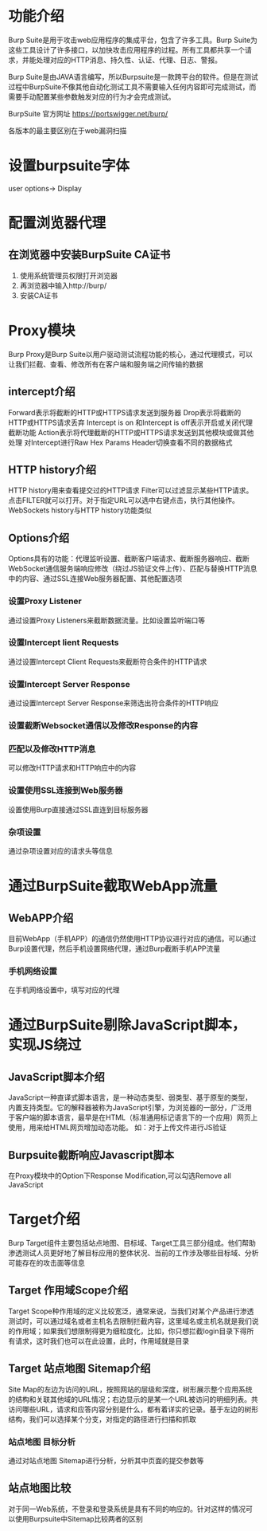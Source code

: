 # 功能介绍

Burp Suite是用于攻击web应用程序的集成平台，包含了许多工具。Burp Suite为这些工具设计了许多接口，以加快攻击应用程序的过程。所有工具都共享一个请求，并能处理对应的HTTP消息、持久性、认证、代理、日志、警报。

Burp Suite是由JAVA语言编写，所以Burpsuite是一款跨平台的软件。但是在测试过程中BurpSuite不像其他自动化测试工具不需要输入任何内容即可完成测试，而需要手动配置某些参数触发对应的行为才会完成测试。

BurpSuite 官方网址 https://portswigger.net/burp/

各版本的最主要区别在于web漏洞扫描

# 设置burpsuite字体

user options-> Display

# 配置浏览器代理

## 在浏览器中安装BurpSuite CA证书

1. 使用系统管理员权限打开浏览器
2. 再浏览器中输入http://burp/
3. 安装CA证书

# Proxy模块

Burp Proxy是Burp Suite以用户驱动测试流程功能的核心，通过代理模式，可以让我们拦截、查看、修改所有在客户端和服务端之间传输的数据

## intercept介绍

Forward表示将截断的HTTP或HTTPS请求发送到服务器
Drop表示将截断的HTTP或HTTPS请求丢弃
Intercept is on 和Intercept is off表示开启或关闭代理截断功能
Action表示将代理截断的HTTP或HTTPS请求发送到其他模块或做其他处理
对Intercept进行Raw Hex Params Header切换查看不同的数据格式

## HTTP history介绍

HTTP history用来查看提交过的HTTP请求
Filter可以过滤显示某些HTTP请求。点击FILTER就可以打开。对于指定URL可以选中右键点击，执行其他操作。WebSockets history与HTTP history功能类似

## Options介绍

Options具有的功能：代理监听设置、截断客户端请求、截断服务器响应、截断WebSocket通信服务端响应修改（绕过JS验证文件上传）、匹配与替换HTTP消息中的内容、通过SSL连接Web服务器配置、其他配置选项

### 设置Proxy Listener

通过设置Proxy Listeners来截断数据流量。比如设置监听端口等

### 设置Intercept lient Requests

通过设置Intercept Client Requests来截断符合条件的HTTP请求

### 设置Intercept Server Response

通过设置Intercept Server Response来筛选出符合条件的HTTP响应

### 设置截断Websocket通信以及修改Response的内容

### 匹配以及修改HTTP消息

可以修改HTTP请求和HTTP响应中的内容

### 设置使用SSL连接到Web服务器

设置使用Burp直接通过SSL直连到目标服务器

### 杂项设置

通过杂项设置对应的请求头等信息

# 通过BurpSuite截取WebApp流量

## WebAPP介绍

目前WebApp（手机APP）的通信仍然使用HTTP协议进行对应的通信。可以通过Burp设置代理，然后手机设置网络代理，通过Burp截断手机APP流量

### 手机网络设置

在手机网络设置中，填写对应的代理

# 通过BurpSuite剔除JavaScript脚本，实现JS绕过

## JavaScript脚本介绍

JavaScript一种直译式脚本语言，是一种动态类型、弱类型、基于原型的类型，内置支持类型。它的解释器被称为JavaScript引擎，为浏览器的一部分，广泛用于客户端的脚本语言，最早是在HTML（标准通用标记语言下的一个应用）网页上使用，用来给HTML网页增加动态功能。
如：对于上传文件进行JS验证

## Burpsuite截断响应Javascript脚本

在Proxy模块中的Option下Response Modification,可以勾选Remove all JavaScript

# Target介绍

Burp Target组件主要包括站点地图、目标域、Target工具三部分组成。他们帮助渗透测试人员更好地了解目标应用的整体状况、当前的工作涉及哪些目标域、分析可能存在的攻击面等信息

## Target 作用域Scope介绍

Target Scope种作用域的定义比较宽泛，通常来说，当我们对某个产品进行渗透测试时，可以通过域名或者主机名去限制拦截内容，这里域名或主机名就是我们说的作用域；如果我们想限制得更为细粒度化，比如，你只想拦截login目录下得所有请求，这时我们也可以在此设置，此时，作用域就是目录

## Target 站点地图 Sitemap介绍

Site Map的左边为访问的URL，按照网站的层级和深度，树形展示整个应用系统的结构和关联其他域的URL情况；右边显示的是某一个URL被访问的明细列表。共访问哪些URL，请求和应答内容分别是什么，都有着详实的记录。基于左边的树形结构，我们可以选择某个分支，对指定的路径进行扫描和抓取

### 站点地图 目标分析

通过对站点地图 Sitemap进行分析，分析其中页面的提交参数等

## 站点地图比较

对于同一Web系统，不登录和登录系统是具有不同的响应的。针对这样的情况可以使用Burpsuite中Sitemap比较两者的区别

